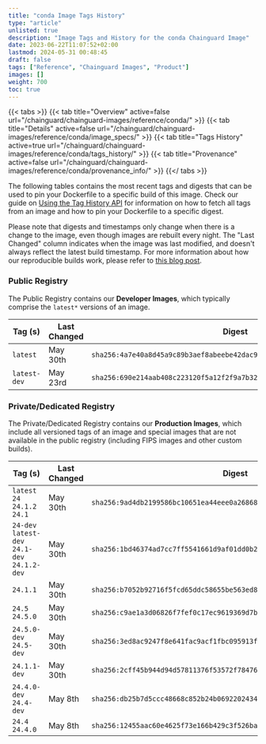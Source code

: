 ```yaml
---
title: "conda Image Tags History"
type: "article"
unlisted: true
description: "Image Tags and History for the conda Chainguard Image"
date: 2023-06-22T11:07:52+02:00
lastmod: 2024-05-31 00:48:45
draft: false
tags: ["Reference", "Chainguard Images", "Product"]
images: []
weight: 700
toc: true
---
```


{{< tabs >}}
{{< tab title="Overview" active=false url="/chainguard/chainguard-images/reference/conda/" >}}
{{< tab title="Details" active=false url="/chainguard/chainguard-images/reference/conda/image_specs/" >}}
{{< tab title="Tags History" active=true url="/chainguard/chainguard-images/reference/conda/tags_history/" >}}
{{< tab title="Provenance" active=false url="/chainguard/chainguard-images/reference/conda/provenance_info/" >}}
{{</ tabs >}}

The following tables contains the most recent tags and digests that can be used to pin your Dockerfile to a specific build of this image. Check our guide on [Using the Tag History API](/chainguard/chainguard-images/using-the-tag-history-api/) for information on how to fetch all tags from an image and how to pin your Dockerfile to a specific digest.

Please note that digests and timestamps only change when there is a change to the image, even though images are rebuilt every night. The "Last Changed" column indicates when the image was last modified, and doesn't always reflect the latest build timestamp. For more information about how our reproducible builds work, please refer to [this blog post](https://www.chainguard.dev/unchained/reproducing-chainguards-reproducible-image-builds).

### Public Registry
The Public Registry contains our **Developer Images**, which typically comprise the `latest*` versions of an image.

| Tag (s)       | Last Changed | Digest                                                                    |
|---------------|--------------|---------------------------------------------------------------------------|
|  `latest`     | May 30th     | `sha256:4a7e40a8d45a9c89b3aef8abeebe42dac9484db08abfa780609d0ebd463a5d1e` |
|  `latest-dev` | May 23rd     | `sha256:690e214aab408c223120f5a12f2f9a7b329c1b18aa2dc6f027718f82a4f7e2f9` |


### Private/Dedicated Registry
The Private/Dedicated Registry contains our **Production Images**, which include all versioned tags of an image and special images that are not available in the public registry (including FIPS images and other custom builds).

| Tag (s)                                        | Last Changed | Digest                                                                    |
|------------------------------------------------|--------------|---------------------------------------------------------------------------|
|  `latest` `24` `24.1.2` `24.1`                 | May 30th     | `sha256:9ad4db2199586bc10651ea44eee0a26868f0821cb44ea885cd376ba65fb95e36` |
|  `24-dev` `latest-dev` `24.1-dev` `24.1.2-dev` | May 30th     | `sha256:1bd46374ad7cc7ff5541661d9af01dd0b2ac796ad890e37c722a40a2b75f3933` |
|  `24.1.1`                                      | May 30th     | `sha256:b7052b92716f5fcd65ddc58655be563ed8baaecad7ff85312616004e2cefda94` |
|  `24.5` `24.5.0`                               | May 30th     | `sha256:c9ae1a3d06826f7fef0c17ec9619369d7bd20915c2d3ed76ed589b2d908d8aa1` |
|  `24.5.0-dev` `24.5-dev`                       | May 30th     | `sha256:3ed8ac9247f8e641fac9acf1fbc095913fbb2f1aa79b5f0e5b98da2c29c5853b` |
|  `24.1.1-dev`                                  | May 30th     | `sha256:2cff45b944d94d57811376f53572f784765484b40f0a139cdf25975144e2f0c8` |
|  `24.4.0-dev` `24.4-dev`                       | May 8th      | `sha256:db25b7d5ccc48668c852b24b06922024347fbd1b5fbd4a3c2dbc184f81d5cfa6` |
|  `24.4` `24.4.0`                               | May 8th      | `sha256:12455aac60e4625f73e166b429c3f526ba9e018cc75b7a6339bde4d7b3618fe4` |

